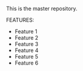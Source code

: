 This is the master repository.

FEATURES:
- Feature 1
- Feature 2
- Feature 3
- Feature 4
- Feature 5
- Feature 6
